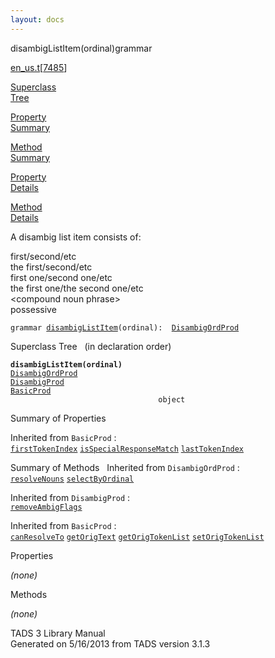 ```yaml
---
layout: docs
---
```

<span class="title">disambigListItem(ordinal)</span><span class="type">grammar</span>

[en_us.t](../file/en_us.t.html)\[[7485](../source/en_us.t.html#7485)\]

[Superclass  
Tree](#_SuperClassTree_)

[Property  
Summary](#_PropSummary_)

[Method  
Summary](#_MethodSummary_)

[Property  
Details](#_Properties_)

[Method  
Details](#_Methods_)



A disambig list item consists of:

  
first/second/etc  
the first/second/etc  
first one/second one/etc  
the first one/the second one/etc  
\<compound noun phrase\>  
possessive

`grammar `<span class="gramalt">[`disambigListItem`](../object/disambigListItem.html)`(ordinal)`</span>` :   `[`DisambigOrdProd`](../object/DisambigOrdProd.html)



<span id="_SuperClassTree_"></span>



<span class="hdln">Superclass Tree</span>   (in declaration order)



**`disambigListItem(ordinal)`**  
[`DisambigOrdProd`](../object/DisambigOrdProd.html)  
[`DisambigProd`](../object/DisambigProd.html)  
[`BasicProd`](../object/BasicProd.html)  
`                                 object`  
<span id="_PropSummary_"></span>



<span class="hdln">Summary of Properties</span>  


Inherited from `BasicProd` :  
[`firstTokenIndex`](../object/BasicProd.html#firstTokenIndex) [`isSpecialResponseMatch`](../object/BasicProd.html#isSpecialResponseMatch) [`lastTokenIndex`](../object/BasicProd.html#lastTokenIndex)

<span id="_MethodSummary_"></span>



<span class="hdln">Summary of Methods</span>  
Inherited from `DisambigOrdProd` :  
[`resolveNouns`](../object/DisambigOrdProd.html#resolveNouns) [`selectByOrdinal`](../object/DisambigOrdProd.html#selectByOrdinal)

Inherited from `DisambigProd` :  
[`removeAmbigFlags`](../object/DisambigProd.html#removeAmbigFlags)

Inherited from `BasicProd` :  
[`canResolveTo`](../object/BasicProd.html#canResolveTo) [`getOrigText`](../object/BasicProd.html#getOrigText) [`getOrigTokenList`](../object/BasicProd.html#getOrigTokenList) [`setOrigTokenList`](../object/BasicProd.html#setOrigTokenList)

<span id="_Properties_"></span>



<span class="hdln">Properties</span>  



*(none)* <span id="_Methods_"></span>



<span class="hdln">Methods</span>  



*(none)*



TADS 3 Library Manual  
Generated on 5/16/2013 from TADS version 3.1.3



